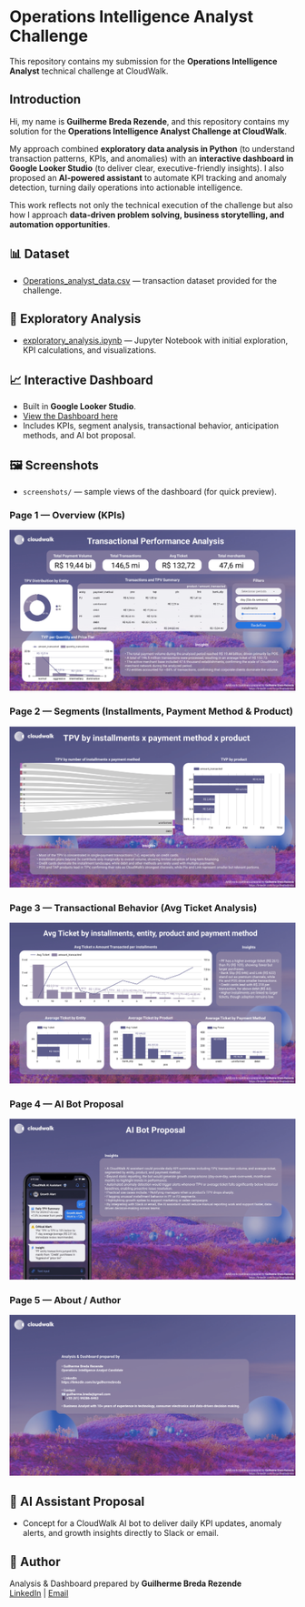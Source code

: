 # Operations Intelligence Analyst Challenge

This repository contains my submission for the **Operations Intelligence Analyst** technical challenge at CloudWalk.

## Introduction

Hi, my name is **Guilherme Breda Rezende**, and this repository contains my solution for the **Operations Intelligence Analyst Challenge at CloudWalk**.  

My approach combined **exploratory data analysis in Python** (to understand transaction patterns, KPIs, and anomalies) with an **interactive dashboard in Google Looker Studio** (to deliver clear, executive-friendly insights). I also proposed an **AI-powered assistant** to automate KPI tracking and anomaly detection, turning daily operations into actionable intelligence.  

This work reflects not only the technical execution of the challenge but also how I approach **data-driven problem solving, business storytelling, and automation opportunities**.

## 📊 Dataset
- [Operations_analyst_data.csv](Operations_analyst_data.csv) — transaction dataset provided for the challenge.

## 📓 Exploratory Analysis
- [exploratory_analysis.ipynb](exploratory_analysis.ipynb) — Jupyter Notebook with initial exploration, KPI calculations, and visualizations.

## 📈 Interactive Dashboard
- Built in **Google Looker Studio**.  
- [View the Dashboard here](https://lookerstudio.google.com/reporting/7324f2fd-ef5b-4bee-a209-89c83a980bcd)  
- Includes KPIs, segment analysis, transactional behavior, anticipation methods, and AI bot proposal.

## 🖼️ Screenshots
- `screenshots/` — sample views of the dashboard (for quick preview).

### Page 1 — Overview (KPIs)
![Page 1 — Overview](screenshots/Ops_Intelligence_Transactions_page1.png)

### Page 2 — Segments (Installments, Payment Method & Product)
![Page 2 — Segments (Installments, Payment Method & Product)](screenshots/Ops_Intelligence_Transactions_page2.png)

### Page 3 — Transactional Behavior (Avg Ticket Analysis)
![Page 3 — Transactional Behavior](screenshots/Ops_Intelligence_Transactions_page3.png)

### Page 4 — AI Bot Proposal
![Page 4 —  AI Bot Proposal](screenshots/Ops_Intelligence_Transactions_page4.png)

### Page 5 — About / Author
![Page 5 — About / Author](screenshots/Ops_Intelligence_Transactions_page5.png)

## 🤖 AI Assistant Proposal
- Concept for a CloudWalk AI bot to deliver daily KPI updates, anomaly alerts, and growth insights directly to Slack or email.

## 📌 Author
Analysis & Dashboard prepared by **Guilherme Breda Rezende**  
[LinkedIn](https://www.linkedin.com/in/guilhermebreda) | [Email](mailto:guilherme.breda@gmail.com)
